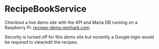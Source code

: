 # RecipeBookService

Checkout a live demo site with the API and Maria DB running on a Raspberry Pi: [recipes-demo.remhark.com](https://recipes-demo.remhark.com)

Security is turned off for this demo site but noramlly a Google login would be required to view/edit the recipes.
